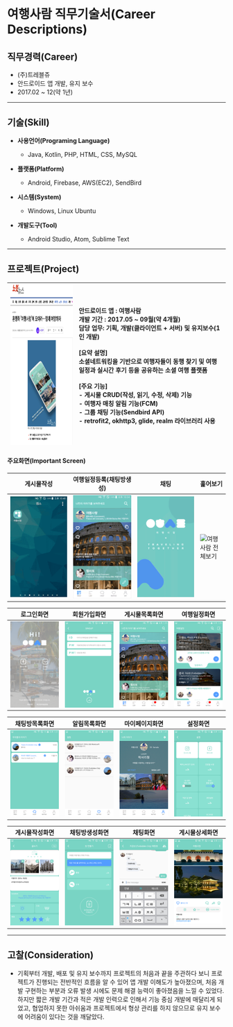 # 여행사람 직무기술서(Career Descriptions)
## 직무경력(Career)
  - (주)트레블쥬
  - 안드로이드 앱 개발, 유지 보수
  - 2017.02 ~ 12(약 1년)
---
## 기술(Skill)

- **사용언어(Programing Language)**
  - Java, Kotlin, PHP, HTML, CSS, MySQL

- **플랫폼(Platform)**
  - Android, Firebase, AWS(EC2), SendBird

- **시스템(System)**
  - Windows, Linux Ubuntu
  
- **개발도구(Tool)**
  - Android Studio, Atom, Sublime Text
---  
## 프로젝트(Project)

| <a href="https://www.nocutnews.co.kr/news/4864096" target="_blank"><img src="/images/travelStyle_news.png" width="300px" height="370px" title="여행사람 기사" alt="여행사람 기사"></img></a> | 안드로이드 앱 : 여행사람<br>개발 기간 : 2017.05 ~ 09월(약 4개월)<br>담당 업무: 기획, 개발(클라이언트 + 서버) 및 유지보수(1인 개발)<br><br>[요약 설명]<br>소셜네트워킹을 기반으로 여행자들이 동행 찾기 및 여행 일정과 실시간 후기 등을 공유하는 소셜 여행 플랫폼<br><br>[주요 기능]<br>- 게시물 CRUD(작성, 읽기, 수정, 삭제) 기능<br>- 여행자 매칭 알림 기능(FCM)<br>- 그룹 채팅 기능(Sendbird API)<br> - retrofit2, okhttp3, glide, realm 라이브러리 사용|
| ----- | :---- |

#### 주요화면(Important Screen)
| 게시물작성 | 여행일정등록(채팅방생성) | 채팅 | 훑어보기 |
| ----- | ---- | ----- | ---- |
|![여행사람 글쓰기](/images/01_feed_write.gif)| ![여행사람 여행일정 등록](/images/02_create_chat.gif) |![여행사람 채팅](/images/03_chating.gif)| ![여행사람 전체보기](/images/04_comment.gif) |

| 로그인화면 | 회원가입화면 | 게시물목록화면 | 여행일정화면 |
| ----- | ---- | ----- | ---- |
| ![로그인화면](/images/01_login.png) | ![회원가입화면](/images/02_signup.png) | ![게시물화면](/images/03_feed.png) | ![여행일정화면](/images/04_list.png) |

| 채팅방목록화면 | 알림목록화면 | 마이페이지화면 | 설정화면 |
| ----- | ---- | ----- | ---- |
| ![채팅방목록화면](/images/05_chat.png) | ![알림목록화면](/images/06_notice.png) | ![마이페이지화면](/images/07_mypage.png) | ![설정화면](/images/08_setting.png) |

| 게시물작성화면 | 채팅방생성화면 | 채팅화면 | 게시물상세화면 |
| ----- | ---- | ----- | ---- |
| ![게시물작성화면](/images/09_feed_write.png) | ![채팅방생성화면](/images/10_create_chat.png) | ![채팅화면](/images/11_chating.png) | ![게시물상세화면](/images/12_detail.png) |

---
## 고찰(Consideration)
- 기획부터 개발, 배포 및 유지 보수까지 프로젝트의 처음과 끝을 주관하다 보니 프로젝트가 진행되는 전반적인 흐름을 알 수 있어 앱 개발 이해도가 높아졌으며, 처음 개발 구현하는 부분과 오류 발생 시에도 문제 해결 능력이 좋아졌음을 느낄 수 있었다. 하지만 짧은 개발 기간과 적은 개발 인력으로 인해서 기능 중심 개발에 매달리게 되었고, 협업하지 못한 아쉬움과 프로젝트에서 형상 관리를 하지 않으므로 유지 보수에 어려움이 있다는 것을 깨달았다.
